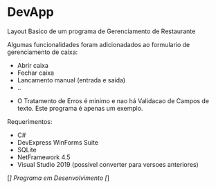 # DevApp
Layout Basico de um programa de Gerenciamento de Restaurante

Algumas funcionalidades foram adicionadados ao formulario de gerenciamento de caixa:

- Abrir caixa
- Fechar caixa
- Lancamento manual (entrada e saida)
- ..

* O Tratamento de Erros é minimo e nao há Validacao de Campos de texto. Este programa é apenas um exemplo.

Requerimentos:

- C#
- DevExpress WinForms Suite
- SQLite
- NetFramework 4.5
- Visual Studio 2019 (possivel converter para versoes anteriores)

[*] Programa em Desenvolvimento [*]
